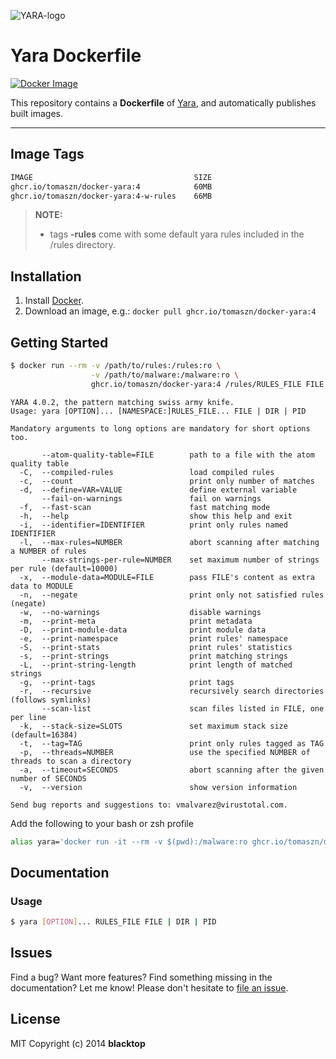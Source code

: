![YARA-logo](https://raw.githubusercontent.com/tomaszn/docker-yara/master/logo.png)

# Yara Dockerfile

[![Docker Image](https://img.shields.io/badge/docker%20image-60MB-blue.svg)](https://ghcr.io/tomaszn/docker-yara)

This repository contains a **Dockerfile** of [Yara](https://virustotal.github.io/yara/), and automatically publishes built images.

---

## Image Tags

```bash
IMAGE                                    SIZE
ghcr.io/tomaszn/docker-yara:4            60MB
ghcr.io/tomaszn/docker-yara:4-w-rules    66MB
```

> **NOTE:**
>
> - tags **-rules** come with some default yara rules included in the /rules directory.

## Installation

1. Install [Docker](https://docs.docker.com).
2. Download an image, e.g.: `docker pull ghcr.io/tomaszn/docker-yara:4`

## Getting Started

```bash
$ docker run --rm -v /path/to/rules:/rules:ro \
                  -v /path/to/malware:/malware:ro \
                  ghcr.io/tomaszn/docker-yara:4 /rules/RULES_FILE FILE
```

```
YARA 4.0.2, the pattern matching swiss army knife.
Usage: yara [OPTION]... [NAMESPACE:]RULES_FILE... FILE | DIR | PID

Mandatory arguments to long options are mandatory for short options too.

       --atom-quality-table=FILE        path to a file with the atom quality table
  -C,  --compiled-rules                 load compiled rules
  -c,  --count                          print only number of matches
  -d,  --define=VAR=VALUE               define external variable
       --fail-on-warnings               fail on warnings
  -f,  --fast-scan                      fast matching mode
  -h,  --help                           show this help and exit
  -i,  --identifier=IDENTIFIER          print only rules named IDENTIFIER
  -l,  --max-rules=NUMBER               abort scanning after matching a NUMBER of rules
       --max-strings-per-rule=NUMBER    set maximum number of strings per rule (default=10000)
  -x,  --module-data=MODULE=FILE        pass FILE's content as extra data to MODULE
  -n,  --negate                         print only not satisfied rules (negate)
  -w,  --no-warnings                    disable warnings
  -m,  --print-meta                     print metadata
  -D,  --print-module-data              print module data
  -e,  --print-namespace                print rules' namespace
  -S,  --print-stats                    print rules' statistics
  -s,  --print-strings                  print matching strings
  -L,  --print-string-length            print length of matched strings
  -g,  --print-tags                     print tags
  -r,  --recursive                      recursively search directories (follows symlinks)
       --scan-list                      scan files listed in FILE, one per line
  -k,  --stack-size=SLOTS               set maximum stack size (default=16384)
  -t,  --tag=TAG                        print only rules tagged as TAG
  -p,  --threads=NUMBER                 use the specified NUMBER of threads to scan a directory
  -a,  --timeout=SECONDS                abort scanning after the given number of SECONDS
  -v,  --version                        show version information

Send bug reports and suggestions to: vmalvarez@virustotal.com.
```

Add the following to your bash or zsh profile

```bash
alias yara='docker run -it --rm -v $(pwd):/malware:ro ghcr.io/tomaszn/docker-yara:4 $@'
```

## Documentation

### Usage

```bash
$ yara [OPTION]... RULES_FILE FILE | DIR | PID
```

## Issues

Find a bug? Want more features? Find something missing in the documentation? Let me know! Please don't hesitate to [file an issue](https://github.com/tomaszn/docker-yara/issues/new).

## License

MIT Copyright (c) 2014 **blacktop**

